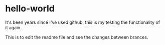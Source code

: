 # hello-world
It's been years since I've used github, this is my testing the functionality of it again.
<p>This is to edit the readme file and see the changes between brances.

